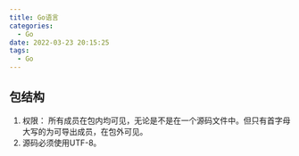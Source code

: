 ```yaml
---
title: Go语言
categories:
  - Go
date: 2022-03-23 20:15:25
tags:
  - Go
---
```




## 包结构

1. 权限： 所有成员在包内均可见，无论是不是在一个源码文件中。但只有首字母大写的为可导出成员，在包外可见。
2. 源码必须使用UTF-8。
